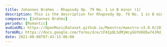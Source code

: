 ```yaml
---
title: Johannes Brahms - Rhapsody Op. 79 No. 1 in B minor (1)
description: This is the description for Rhapsody Op. 79 No. 1 in B minor by Johannes Brahms
composers: [Johannes Brahms]
periods: [Romantic]
audioURL: https://OpenMusicDataset.github.io/Maestro/maestro-v3.0.0/2015/MIDI-Unprocessed_R1_D2-13-20_mid--AUDIO-from_mp3_14_R1_2015_wav--3.midi
formURL: https://docs.google.com/forms/d/e/1FAIpQLSdMjWcyGGYU6OEw74JRd_-1I76TsRRem1z0RLJ5bEZhsEPbog/viewform
date: 2021-08-08T07:43:13-06:00
---
```

